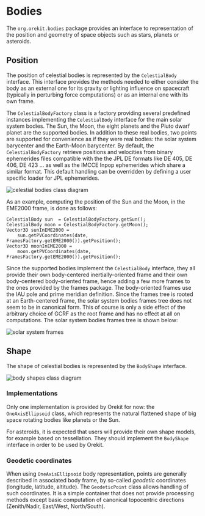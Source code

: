 <!--- Copyright 2002-2014 CS Systèmes d'Information
  Licensed under the Apache License, Version 2.0 (the "License");
  you may not use this file except in compliance with the License.
  You may obtain a copy of the License at
  
    http://www.apache.org/licenses/LICENSE-2.0
  
  Unless required by applicable law or agreed to in writing, software
  distributed under the License is distributed on an "AS IS" BASIS,
  WITHOUT WARRANTIES OR CONDITIONS OF ANY KIND, either express or implied.
  See the License for the specific language governing permissions and
  limitations under the License.
-->

Bodies
======

The `org.orekit.bodies` package provides an interface to representation of the
position and geometry of space objects such as stars, planets or asteroids.
	
Position
--------

The position of celestial bodies is represented by the `CelestialBody` interface.
This interface provides the methods needed to either consider the body as an
external one for its gravity or lighting influence on spacecraft (typically in
perturbing force computations) or as an internal one with its own frame.

The `CelestialBodyFactory` class is a factory providing several predefined instances
implementing the `CelestialBody` interface for the main solar system bodies. The Sun,
the Moon, the eight planets and the Pluto dwarf planet are the supported bodies. In
addition to these real bodies, two points are supported for convenience as if they
were real bodies: the solar system barycenter and the Earth-Moon barycenter.
By default, the `CelestialBodyFactory` retrieve positions and velocities from binary
ephemerides files compatible with the the JPL DE formats like DE 405, DE 406, DE 423 ...
as well as the IMCCE Inpop ephemerides which share a similar format. This default
handling can be overridden by defining a user specific loader for JPL ephemerides.

![celestial bodies class diagram](../images/design/celestial-bodies-class-diagram.png)

As an example, computing the position of the Sun and the Moon, in the EME2000 frame,
is done as follows:

    CelestialBody sun  = CelestialBodyFactory.getSun();
    CelestialBody moon = CelestialBodyFactory.getMoon();
    Vector3D sunInEME2000 =
        sun.getPVCoordinates(date, FramesFactory.getEME2000()).getPosition();
    Vector3D moonInEME2000 =
        moon.getPVCoordinates(date, FramesFactory.getEME2000()).getPosition();

Since the supported bodies implement the `CelestialBody` interface, they all provide
their own body-centered inertially-oriented frame and their own body-centered
body-oriented frame, hence adding a few more frames to the ones
provided by the frames package. The body-oriented frames use the IAU pole and
prime meridian definition. Since the frames tree is rooted at an Earth-centered
frame, the solar system bodies frames tree does not seem to be in canonical form. This of
course is only a side effect of the arbitrary choice of GCRF as the root frame and has
no effect at all on computations. The solar system bodies frames tree is shown below:
 
![solar system frames](../images/solar-system-frames.png)

Shape
-----
 
The shape of celestial bodies is represented by the `BodyShape` interface. 

![body shapes class diagram](../images/design/bodyshape-class-diagram.png)

### Implementations

Only one implementation is provided by Orekit for now: the `OneAxisEllipsoid`
class, which represents the natural flattened shape of big space rotating bodies
like planets or the Sun.

For asteroids, it is expected that users will provide their own shape models, for example
based on tessellation. They should implement the `BodyShape` interface in order to
be used by Orekit.

### Geodetic coordinates

When using `OneAxisEllipsoid` body representation, points are generally described in 
associated body frame, by so-called _geodetic_ coordinates (longitude, latitude, altitude). 
The `GeodeticPoint` class allows handling of such coordinates. It is a simple container
that does not provide processing methods except basic computation of canonical topocentric
directions (Zenith/Nadir, East/West, North/South).
